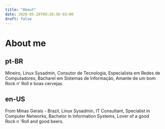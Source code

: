 ```yaml
---
title: "About"
date: 2020-05-26T09:26:56-03:00
draft: false
---
```

# About me

## pt-BR
Mineiro, Linux Sysadmin, Consutor de Tecnologia, Especialista em Redes de Computadores, Bacharel em Sistemas de Informação, Amante de um bom Rock n’ Roll e boas cervejas.

## en-US
From Minas Gerais - Brazil, Linux Sysadmin, IT Consultant, Specialist in Computer Networks, Bachelor in Information Systems, Lover of a good Rock n 'Roll and good beers.
